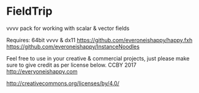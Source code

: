 # FieldTrip
vvvv pack for working with scalar &amp; vector fields

Requires: 
64bit vvvv & dx11
https://github.com/everoneishappy/happy.fxh
https://github.com/everoneishappy/InstanceNoodles


Feel free to use in your creative & commercial projects, just please make sure to give credit as per license below.
CCBY 2017 http://everyoneishappy.com

http://creativecommons.org/licenses/by/4.0/
